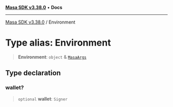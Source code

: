 [**Masa SDK v3.38.0**](../README.md) • **Docs**

***

[Masa SDK v3.38.0](../globals.md) / Environment

# Type alias: Environment

> **Environment**: `object` & [`MasaArgs`](../interfaces/MasaArgs.md)

## Type declaration

### wallet?

> `optional` **wallet**: `Signer`
